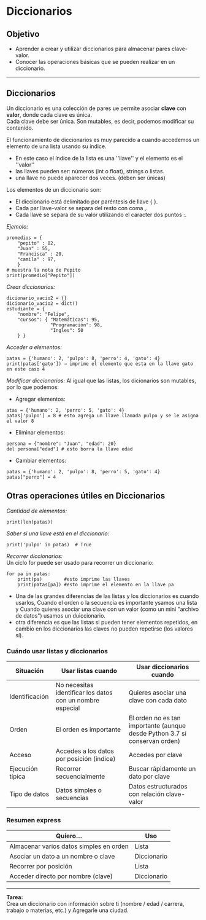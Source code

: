 # Diccionarios

## Objetivo
- Aprender a crear y utilizar diccionarios para almacenar pares clave-valor.
- Conocer las operaciones básicas que se pueden realizar en un diccionario.

---

## Diccionarios

Un diccionario es una colección de pares ue permite asociar **clave** con **valor**, donde cada clave es única.  
Cada clave debe ser única. Son mutables, es decir, podemos modificar su contenido.

El funcionamiento de diccionarios es muy parecido a cuando accedemos un elemento de una lista usando su índice.  
* En este caso el índice de la lista es una ''llave'' y el elemento es el ''valor''
* las llaves pueden ser: números (int o float), strings o listas.
* una llave no puede aparecer dos veces. (deben ser únicas)

Los elementos de un diccionario son: 
- El diccionario está delimitado por paréntesis de llave { }.
- Cada par llave-valor se separa del resto con coma ,.
- Cada llave se separa de su valor utilizando el caracter dos puntos :.


*Ejemolo:*
```  
promedios = { 
    "pepito" : 82,
    "Juan" : 55,
    "Francisca" : 20,
    "camila" : 97,
    }
# muestra la nota de Pepito
print(promedio["Pepito"])
```     
*Crear diccionarios:*  
```  
dicionario_vacio2 = {} 
dicionario_vacio2 = dict()
estudiante = {
    "nombre": "Felipe",
    "cursos": { "Matemáticas": 95,
                "Programación": 98,
                "Ingles": 50
    } }
```  

*Acceder a elementos:* 
```  
patas = {'humano': 2, 'pulpo': 8, 'perro': 4, 'gato': 4}
print(patas['gato']) → imprime el elemento que esta en la llave gato en este caso 4
```  

*Modificar diccionarios:* 
Al igual que las listas, los dicionarios son mutables, por lo que podemos:  
- Agregar elementos:  
```
atas = {'humano': 2, 'perro': 5, 'gato': 4}
patas['pulpo'] = 8 # esto agrega un llave llamada pulpo y se le asigna el valor 8
```   
- Eliminar elementos:   
```  
persona = {"nombre": "Juan", "edad": 20}
del persona["edad"] # esto borra la llave edad
```   
- Cambiar elementos:  
```  
patas = {'humano': 2, 'pulpo': 8, 'perro': 5, 'gato': 4}
patas["perro"] = 4
```   

## Otras operaciones útiles en Diccionarios
*Cantidad de elementos:*  
```
print(len(patas))
```  
*Saber si una llave está en el diccionario:*  
```
print('pulpo' in patas)  # True
```   
*Recorrer diccionarios:*    
Un ciclo for puede ser usado para recorrer un diccionario:
```
for pa in patas:
    print(pa)        #esto imprime las llaves
    print(patas[pa]) #esto imprime el elemento en la llave pa
```  

- Una de las grandes diferencias de las listas y los diccionarios es cuando usarlos, Cuando el orden o la secuencia es importante ysamos una lista y Cuando quieres asociar una clave con un valor (como un mini "archivo de datos") usamos un duiccionario.
- otra diferencia es que las listas si pueden tener elementos repetidos, en cambio en los diccionarios las claves no pueden repetirse (los valores sí).

### Cuándo usar listas y diccionarios

| Situación         | Usar listas cuando                                         | Usar diccionarios cuando                                                    |
|-------------------|------------------------------------------------------------|-----------------------------------------------------------------------------|
| Identificación    | No necesitas identificar los datos con un nombre especial  | Quieres asociar una clave con cada dato                                     |
| Orden             | El orden es importante                                     | El orden no es tan importante (aunque desde Python 3.7 sí conservan orden)  |
| Acceso            | Accedes a los datos por posición (índice)                  | Accedes por clave                                                           |
| Ejecución típica  | Recorrer secuencialmente                                   | Buscar rápidamente un dato por clave                                        |
| Tipo de datos     | Datos simples o secuencias                                 | Datos estructurados con relación clave-valor                                |

### Resumen express

| Quiero…                                 | Uso         |
|-----------------------------------------|-------------|
| Almacenar varios datos simples en orden | Lista       |
| Asociar un dato a un nombre o clave     | Diccionario |
| Recorrer por posición                   | Lista       |
| Acceder directo por nombre (clave)      | Diccionario |

---

**Tarea:**  
Crea un diccionario con información sobre ti (nombre / edad / carrera, trabajo o materias, etc.) y Agregarle una ciudad.